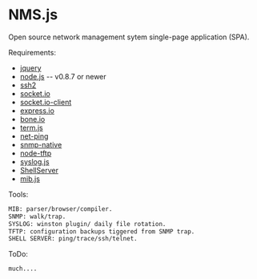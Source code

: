 NMS.js
======

Open source network management sytem single-page application (SPA).


Requirements:
* [jquery](http://jquery.com/)
* [node.js](http://nodejs.org/) -- v0.8.7 or newer
* [ssh2](https://github.com/mscdex/ssh2)
* [socket.io](https://github.com/LearnBoost/socket.io)
* [socket.io-client](https://github.com/LearnBoost/socket.io-client)
* [express.io](https://github.com/techpines/express.io)
* [bone.io](https://github.com/techpines/bone.io)
* [term.js](https://github.com/chjj/term.js)
* [net-ping](https://npmjs.org/package/net-ping/)
* [snmp-native](https://github.com/calmh/node-snmp-native)
* [node-tftp](https://github.com/PrimeEuler/NMS.js/tree/master/tools/tftp/node-tftp-master)
* [syslog.js](https://github.com/PrimeEuler/NMS.js/tree/master/tools/syslog)
* [ShellServer](https://github.com/PrimeEuler/NMS.js/tree/master/tools/shellserver)
* [mib.js](https://github.com/PrimeEuler/NMS.js/tree/master/tools/SNMP)

Tools:
```bash
MIB: parser/browser/compiler.
SNMP: walk/trap.
SYSLOG: winston plugin/ daily file rotation.
TFTP: configuration backups tiggered from SNMP trap.
SHELL SERVER: ping/trace/ssh/telnet.
```
ToDo:
```bash
much....
```


